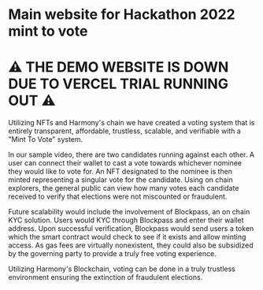 # Main website for Hackathon 2022 mint to vote

# ⚠ THE DEMO WEBSITE IS DOWN DUE TO VERCEL TRIAL RUNNING OUT ⚠

Utilizing NFTs and Harmony's chain we have created a voting system that is entirely transparent, affordable, trustless, scalable, and verifiable with a "Mint To Vote" system.

In our sample video, there are two candidates running against each other. A user can connect their wallet to cast a vote towards whichever nominee they would like to vote for. An NFT designated to the nominee is then minted representing a singular vote for the candidate. Using on chain explorers, the general public can view how many votes each candidate received to verify that elections were not miscounted or fraudulent.

Future scalability would include the involvement of Blockpass, an on chain KYC solution. Users would KYC through Blockpass and enter their wallet address. Upon successful verification, Blockpass would send users a token which the smart contract would check to see if it exists and allow minting access. As gas fees are virtually nonexistent, they could also be subsidized by the governing party to provide a truly free voting experience.

Utilizing Harmony's Blockchain, voting can be done in a truly trustless environment ensuring the extinction of fraudulent elections.
